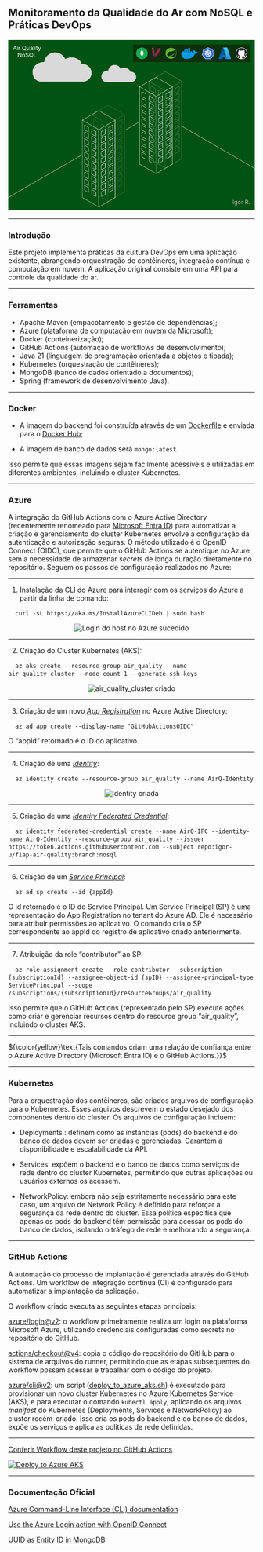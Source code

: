 ## Monitoramento da Qualidade do Ar com NoSQL e Práticas DevOps

<p align="center">
  <img src="air_quality_nosql.png" alt="Air Quality NoSQL"/>
</p>

---
### Introdução
  Este projeto implementa práticas da cultura DevOps em uma aplicação existente, abrangendo orquestração de contêineres, integração contínua e computação em nuvem.
A aplicação original consiste em uma API para controle da qualidade do ar.

---

### Ferramentas
* Apache Maven (empacotamento e gestão de dependências);
* Azure (plataforma de computação em nuvem da Microsoft);
* Docker (conteinerização);
* GitHub Actions (automação de workflows de desenvolvimento);
* Java 21 (linguagem de programação orientada a objetos e tipada);
* Kubernetes (orquestração de contêineres);
* MongoDB (banco de dados orientado a documentos);
* Spring (framework de desenvolvimento Java).

---

### Docker
* A imagem do backend foi construída através de um [Dockerfile](https://github.com/igor-u/fiap-air-quality/blob/nosql/Dockerfile) e enviada para o [Docker Hub](https://hub.docker.com/repository/docker/igorrrr/air-quality-rest);

* A imagem de banco de dados será `mongo:latest`.

Isso permite que essas imagens sejam facilmente acessíveis e utilizadas em diferentes ambientes, incluindo o cluster Kubernetes.

---

### Azure
  A integração do GitHub Actions com o Azure Active Directory (recentemente renomeado para [Microsoft Entra ID](https://learn.microsoft.com/en-us/entra/fundamentals/new-name)) para automatizar a criação e gerenciamento do cluster Kubernetes envolve a configuração da autenticação e autorização seguras. O método utilizado é o OpenID Connect (OIDC), que permite que o GitHub Actions se autentique no Azure sem a necessidade de armazenar *secrets* de longa duração diretamente no repositório. Seguem os passos de configuração realizados no Azure:

---

1. Instalação da CLI do Azure para interagir com os serviços do Azure a partir da linha de comando:

```
  curl -sL https://aka.ms/InstallAzureCLIDeb | sudo bash
```
<p align="center">
  <img src="https://github.com/user-attachments/assets/950d8977-fba5-4048-88de-2495f3b15997" alt="Login do host no Azure sucedido"/>
</p>

---

2. Criação do Cluster Kubernetes (AKS):

```
  az aks create --resource-group air_quality --name air_quality_cluster --node-count 1 --generate-ssh-keys
```
<p align="center">
  <img src="https://github.com/user-attachments/assets/97ac8ede-3a64-4c67-8b6d-fb96f0c7e470" alt="air_quality_cluster criado"/>
</p>

---

3. Criação de um novo [*App Registration*](https://learn.microsoft.com/en-us/entra/identity-platform/app-objects-and-service-principals?tabs=browser#application-registration) no Azure Active Directory:
```
  az ad app create --display-name "GitHubActionsOIDC"
```
O “appId” retornado é o ID do aplicativo.

---

4. Criação de uma [*Identity*](https://learn.microsoft.com/en-us/cli/azure/identity):
```
  az identity create --resource-group air_quality --name AirQ-Identity
```
<p align="center">
  <img src="https://github.com/user-attachments/assets/d25e6543-0004-4646-a7e1-b43391f43c8a" alt="Identity criada"/>
</p>

---

5. Criação de uma [*Identity Federated Credential*](https://learn.microsoft.com/en-us/cli/azure/identity/federated-credential):
```
  az identity federated-credential create --name AirQ-IFC --identity-name AirQ-Identity --resource-group air_quality --issuer   https://token.actions.githubusercontent.com --subject repo:igor-u/fiap-air-quality:branch:nosql
```

---

6. Criação de um [*Service Principal*](https://learn.microsoft.com/en-us/entra/identity-platform/app-objects-and-service-principals?tabs=browser#service-principal-object):
```
  az ad sp create --id {appId}
```
O id retornado é o ID do Service Principal. Um Service Principal (SP) é uma representação do App Registration no tenant do Azure
AD. Ele é necessário para atribuir permissões ao aplicativo. O comando cria o SP correspondente ao appId do registro de aplicativo criado anteriormente.

---

7. Atribuição da role “contributor” ao SP:
```
  az role assignment create --role contributor --subscription {subscriptionId} --assignee-object-id {spID} --assignee-principal-type ServicePrincipal --scope /subscriptions/{subscriptionId}/resourceGroups/air_quality
```
Isso permite que o GitHub Actions (representado pelo SP) execute ações como criar e gerenciar recursos dentro do resource group “air_quality”, incluindo o cluster AKS.

---

${\color{yellow}\text{Tais comandos criam uma relação de confiança entre o Azure Active Directory (Microsoft Entra ID) e o GitHub Actions.}}$

---

### Kubernetes
  Para a orquestração dos contêineres, são criados arquivos de configuração para o Kubernetes. Esses arquivos descrevem o estado desejado dos componentes dentro do
cluster. Os arquivos de configuração incluem:

* Deployments : definem como as instâncias (pods) do backend e do banco de dados devem ser criadas e gerenciadas. Garantem a disponibilidade e escalabilidade da API.

* Services: expõem o backend e o banco de dados como serviços de rede dentro do cluster Kubernetes, permitindo que outras aplicações ou usuários externos os acessem.

* NetworkPolicy: embora não seja estritamente necessário para este caso, um arquivo de Network Policy é definido para reforçar a segurança da rede dentro do cluster. Essa política especifica que apenas os pods do backend têm permissão para acessar os pods do banco de dados, isolando o tráfego de rede e melhorando a segurança.

---

### GitHub Actions
A automação do processo de implantação é gerenciada através do GitHub Actions. Um workflow de integração contínua (CI) é configurado para automatizar a implantação da aplicação.

O workflow criado executa as seguintes etapas principais:

[azure/login@v2](https://github.com/marketplace/actions/azure-login): o workflow primeiramente realiza um login na plataforma Microsoft Azure, utilizando credenciais configuradas como secrets no repositório do GitHub.

[actions/checkout@v4](https://github.com/marketplace/actions/checkout): copia o código do repositório do GitHub para o sistema de arquivos do runner, permitindo que as etapas subsequentes do workflow possam acessar e trabalhar com o código do projeto.

[azure/cli@v2](https://github.com/marketplace/actions/azure-cli-action): um script ([deploy_to_azure_aks.sh](https://github.com/igor-u/fiap-air-quality/blob/nosql/deploy_to_azure_aks.sh)) é executado para provisionar um novo cluster Kubernetes no Azure Kubernetes Service (AKS), e para executar o comando `kubectl apply`, aplicando os arquivos *manifest* do Kubernetes (Deployments, Services e NetworkPolicy) ao cluster recém-criado. Isso cria os pods do backend e do banco de dados, expõe os serviços e aplica as políticas de rede definidas.

---

[Conferir Workflow deste projeto no GitHub Actions](https://github.com/igor-u/fiap-air-quality/actions)

[![Deploy to Azure AKS](https://github.com/igor-u/fiap-air-quality/actions/workflows/DeployToAzureAKS.yml/badge.svg)](https://github.com/igor-u/fiap-air-quality/actions/workflows/DeployToAzureAKS.yml)

---

### Documentação Oficial
[Azure Command-Line Interface (CLI) documentation](https://learn.microsoft.com/en-us/cli/azure)

[Use the Azure Login action with OpenID Connect](https://learn.microsoft.com/en-us/azure/developer/github/connect-from-azure-openid-connect)

[UUID as Entity ID in MongoDB](https://www.baeldung.com/java-mongodb-uuid)
